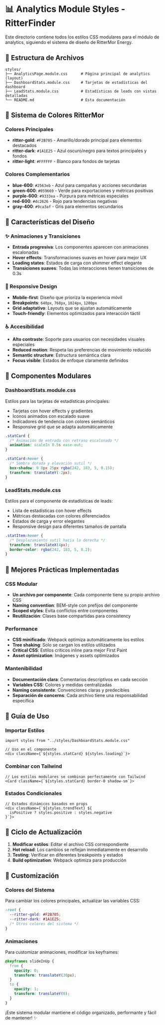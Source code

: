 # 📊 Analytics Module Styles - RitterFinder

Este directorio contiene todos los estilos CSS modulares para el módulo de analytics, siguiendo el sistema de diseño de RitterMor Energy.

## 📁 Estructura de Archivos

```
styles/
├── AnalyticsPage.module.css      # Página principal de analytics (layout)
├── DashboardStats.module.css     # Tarjetas de estadísticas del dashboard
├── LeadStats.module.css          # Estadísticas de leads con vistas detalladas
└── README.md                     # Esta documentación
```

## 🎨 Sistema de Colores RitterMor

### Colores Principales
- **ritter-gold**: `#F2B705` - Amarillo/dorado principal para elementos destacados
- **ritter-dark**: `#1A1E25` - Azul oscuro/negro para textos principales y fondos
- **ritter-light**: `#FFFFFF` - Blanco para fondos de tarjetas

### Colores Complementarios
- **blue-600**: `#2563eb` - Azul para campañas y acciones secundarias
- **green-600**: `#059669` - Verde para exportaciones y métricas positivas
- **purple-600**: `#9333ea` - Púrpura para métricas especiales
- **red-600**: `#dc2626` - Rojo para tendencias negativas
- **gray-400**: `#9ca3af` - Gris para elementos secundarios

## 🎯 Características del Diseño

### ✨ Animaciones y Transiciones
- **Entrada progresiva**: Los componentes aparecen con animaciones escalonadas
- **Hover effects**: Transformaciones suaves en hover para mejor UX
- **Loading states**: Estados de carga con shimmer effect elegante
- **Transiciones suaves**: Todas las interacciones tienen transiciones de 0.3s

### 📱 Responsive Design
- **Mobile-first**: Diseño que prioriza la experiencia móvil
- **Breakpoints**: `640px`, `768px`, `1024px`, `1280px`
- **Grid adaptativo**: Layouts que se ajustan automáticamente
- **Touch-friendly**: Elementos optimizados para interacción táctil

### ♿ Accesibilidad
- **Alto contraste**: Soporte para usuarios con necesidades visuales especiales
- **Reduced motion**: Respeta las preferencias de movimiento reducido
- **Semantic structure**: Estructura semántica clara
- **Focus visible**: Estados de enfoque claramente definidos

## 🧩 Componentes Modulares

### DashboardStats.module.css
Estilos para las tarjetas de estadísticas principales:
- Tarjetas con hover effects y gradientes
- Iconos animados con escalado suave
- Indicadores de tendencia con colores semánticos
- Responsive grid que se adapta automáticamente

```css
.statCard {
  /* Animación de entrada con retraso escalonado */
  animation: scaleIn 0.5s ease-out;
}

.statCard:hover {
  /* Sombra dorada y elevación sutil */
  box-shadow: 0 8px 25px rgba(242, 183, 5, 0.15);
  transform: translateY(-2px);
}
```

### LeadStats.module.css
Estilos para el componente de estadísticas de leads:
- Lista de estadísticas con hover effects
- Métricas destacadas con colores diferenciados
- Estados de carga y error elegantes
- Responsive design para diferentes tamaños de pantalla

```css
.statItem:hover {
  /* Desplazamiento sutil hacia la derecha */
  transform: translateX(4px);
  border-color: rgba(242, 183, 5, 0.2);
}
```

## 🚀 Mejores Prácticas Implementadas

### CSS Modular
- **Un archivo por componente**: Cada componente tiene su propio archivo CSS
- **Naming convention**: BEM-style con prefijos del componente
- **Scoped styles**: Evita conflictos entre componentes
- **Reutilización**: Clases base compartidas para consistency

### Performance
- **CSS minificado**: Webpack optimiza automáticamente los estilos
- **Tree shaking**: Solo se cargan los estilos utilizados
- **Critical CSS**: Estilos críticos inline para mejor First Paint
- **Asset optimization**: Imágenes y assets optimizados

### Mantenibilidad
- **Documentación clara**: Comentarios descriptivos en cada sección
- **Variables CSS**: Colores y medidas centralizadas
- **Naming consistente**: Convenciones claras y predecibles
- **Separación de concerns**: Cada archivo tiene una responsabilidad específica

## 📝 Guía de Uso

### Importar Estilos
```tsx
import styles from "../styles/DashboardStats.module.css"

// Uso en el componente
<div className={`${styles.statCard} ${styles.loading}`}>
```

### Combinar con Tailwind
```tsx
// Los estilos modulares se combinan perfectamente con Tailwind
<Card className={`${styles.statCard} border-0 shadow-sm`}>
```

### Estados Condicionales
```tsx
// Estados dinámicos basados en props
<div className={`${styles.trendText} ${
  isPositive ? styles.positive : styles.negative
}`}>
```

## 🔄 Ciclo de Actualización

1. **Modificar estilos**: Editar el archivo CSS correspondiente
2. **Hot reload**: Los cambios se reflejan inmediatamente en desarrollo
3. **Testing**: Verificar en diferentes breakpoints y estados
4. **Build optimization**: Webpack optimiza para producción

## 🎨 Customización

### Colores del Sistema
Para cambiar los colores principales, actualizar las variables CSS:
```css
:root {
  --ritter-gold: #F2B705;
  --ritter-dark: #1A1E25;
  /* Otros colores del sistema */
}
```

### Animaciones
Para customizar animaciones, modificar los keyframes:
```css
@keyframes slideInUp {
  from {
    opacity: 0;
    transform: translateY(30px);
  }
  to {
    opacity: 1;
    transform: translateY(0);
  }
}
```

¡Este sistema modular mantiene el código organizado, performante y fácil de mantener! ✨ 